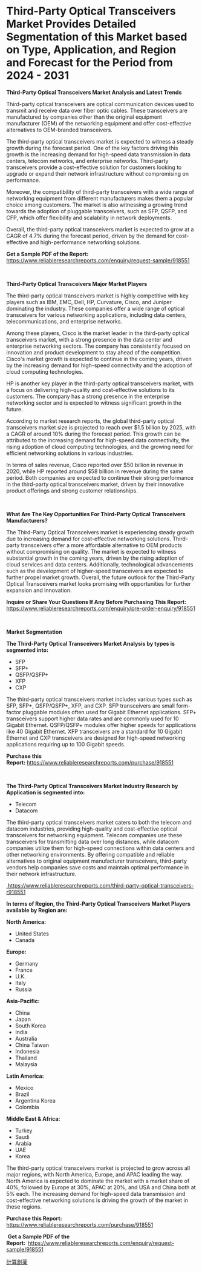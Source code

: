 <p><h1>Third-Party Optical Transceivers Market Provides Detailed Segmentation of this Market based on Type, Application, and Region and Forecast for the Period from 2024 - 2031</h1></p><p><strong>Third-Party Optical Transceivers Market Analysis and Latest Trends</strong></p>
<p><p>Third-party optical transceivers are optical communication devices used to transmit and receive data over fiber optic cables. These transceivers are manufactured by companies other than the original equipment manufacturer (OEM) of the networking equipment and offer cost-effective alternatives to OEM-branded transceivers.</p><p>The third-party optical transceivers market is expected to witness a steady growth during the forecast period. One of the key factors driving this growth is the increasing demand for high-speed data transmission in data centers, telecom networks, and enterprise networks. Third-party transceivers provide a cost-effective solution for customers looking to upgrade or expand their network infrastructure without compromising on performance.</p><p>Moreover, the compatibility of third-party transceivers with a wide range of networking equipment from different manufacturers makes them a popular choice among customers. The market is also witnessing a growing trend towards the adoption of pluggable transceivers, such as SFP, QSFP, and CFP, which offer flexibility and scalability in network deployments.</p><p>Overall, the third-party optical transceivers market is expected to grow at a CAGR of 4.7% during the forecast period, driven by the demand for cost-effective and high-performance networking solutions.</p></p>
<p><strong>Get a Sample PDF of the Report:&nbsp;</strong> <a href="https://www.reliableresearchreports.com/enquiry/request-sample/918551">https://www.reliableresearchreports.com/enquiry/request-sample/918551</a></p>
<p>&nbsp;</p>
<p><strong>Third-Party Optical Transceivers Major Market Players</strong></p>
<p><p>The third-party optical transceivers market is highly competitive with key players such as IBM, EMC, Dell, HP, Curvature, Cisco, and Juniper dominating the industry. These companies offer a wide range of optical transceivers for various networking applications, including data centers, telecommunications, and enterprise networks.</p><p>Among these players, Cisco is the market leader in the third-party optical transceivers market, with a strong presence in the data center and enterprise networking sectors. The company has consistently focused on innovation and product development to stay ahead of the competition. Cisco's market growth is expected to continue in the coming years, driven by the increasing demand for high-speed connectivity and the adoption of cloud computing technologies.</p><p>HP is another key player in the third-party optical transceivers market, with a focus on delivering high-quality and cost-effective solutions to its customers. The company has a strong presence in the enterprise networking sector and is expected to witness significant growth in the future.</p><p>According to market research reports, the global third-party optical transceivers market size is projected to reach over $1.5 billion by 2025, with a CAGR of around 10% during the forecast period. This growth can be attributed to the increasing demand for high-speed data connectivity, the rising adoption of cloud computing technologies, and the growing need for efficient networking solutions in various industries.</p><p>In terms of sales revenue, Cisco reported over $50 billion in revenue in 2020, while HP reported around $58 billion in revenue during the same period. Both companies are expected to continue their strong performance in the third-party optical transceivers market, driven by their innovative product offerings and strong customer relationships.</p></p>
<p>&nbsp;</p>
<p><strong>What Are The Key Opportunities For Third-Party Optical Transceivers Manufacturers?</strong></p>
<p><p>The Third-Party Optical Transceivers market is experiencing steady growth due to increasing demand for cost-effective networking solutions. Third-party transceivers offer a more affordable alternative to OEM products without compromising on quality. The market is expected to witness substantial growth in the coming years, driven by the rising adoption of cloud services and data centers. Additionally, technological advancements such as the development of higher-speed transceivers are expected to further propel market growth. Overall, the future outlook for the Third-Party Optical Transceivers market looks promising with opportunities for further expansion and innovation.</p></p>
<p><strong>Inquire or Share Your Questions If Any Before Purchasing This Report:</strong> <a href="https://www.reliableresearchreports.com/enquiry/pre-order-enquiry/918551">https://www.reliableresearchreports.com/enquiry/pre-order-enquiry/918551</a></p>
<p>&nbsp;</p>
<p><strong>Market Segmentation</strong></p>
<p><strong>The Third-Party Optical Transceivers Market Analysis by types is segmented into:</strong></p>
<p><ul><li>SFP</li><li>SFP+</li><li>QSFP/QSFP+</li><li>XFP</li><li>CXP</li></ul></p>
<p><p>The third-party optical transceivers market includes various types such as SFP, SFP+, QSFP/QSFP+, XFP, and CXP. SFP transceivers are small form-factor pluggable modules often used for Gigabit Ethernet applications. SFP+ transceivers support higher data rates and are commonly used for 10 Gigabit Ethernet. QSFP/QSFP+ modules offer higher speeds for applications like 40 Gigabit Ethernet. XFP transceivers are a standard for 10 Gigabit Ethernet and CXP transceivers are designed for high-speed networking applications requiring up to 100 Gigabit speeds.</p></p>
<p><strong>Purchase this Report:&nbsp;</strong><a href="https://www.reliableresearchreports.com/purchase/918551">https://www.reliableresearchreports.com/purchase/918551</a></p>
<p>&nbsp;</p>
<p><strong>The Third-Party Optical Transceivers Market Industry Research by Application is segmented into:</strong></p>
<p><ul><li>Telecom</li><li>Datacom</li></ul></p>
<p><p>The third-party optical transceivers market caters to both the telecom and datacom industries, providing high-quality and cost-effective optical transceivers for networking equipment. Telecom companies use these transceivers for transmitting data over long distances, while datacom companies utilize them for high-speed connections within data centers and other networking environments. By offering compatible and reliable alternatives to original equipment manufacturer transceivers, third-party vendors help companies save costs and maintain optimal performance in their network infrastructure.</p></p>
<p><a href="https://www.reliableresearchreports.com/third-party-optical-transceivers-r918551">&nbsp;https://www.reliableresearchreports.com/third-party-optical-transceivers-r918551</a></p>
<p><strong>In terms of Region, the Third-Party Optical Transceivers Market Players available by Region are:</strong></p>
<p>
    <p> <strong> North America: </strong>
        <ul>
            <li>United States</li>
            <li>Canada</li>
        </ul>
        </p> 
    <p> <strong> Europe: </strong>
        <ul>
            <li>Germany</li>
            <li>France</li>
            <li>U.K.</li>
            <li>Italy</li>
            <li>Russia</li>
        </ul>
        </p> 
    <p> <strong> Asia-Pacific: </strong>
        <ul>
            <li>China</li>
            <li>Japan</li>
            <li>South Korea</li>
            <li>India</li>
            <li>Australia</li>
            <li>China Taiwan</li>
            <li>Indonesia</li>
            <li>Thailand</li>
            <li>Malaysia</li>
        </ul>
        </p> 
    <p> <strong> Latin America: </strong>
        <ul>
            <li>Mexico</li>
            <li>Brazil</li>
            <li>Argentina Korea</li>
            <li>Colombia</li>
        </ul>
        </p> 
    <p> <strong> Middle East & Africa: </strong>
        <ul>
            <li>Turkey</li>
            <li>Saudi</li>
            <li>Arabia</li>
            <li>UAE</li>
            <li>Korea</li>
        </ul>
    </p>
    </p>
<p><p>The third-party optical transceivers market is projected to grow across all major regions, with North America, Europe, and APAC leading the way. North America is expected to dominate the market with a market share of 40%, followed by Europe at 30%, APAC at 20%, and USA and China both at 5% each. The increasing demand for high-speed data transmission and cost-effective networking solutions is driving the growth of the market in these regions.</p></p>
<p><strong>Purchase this Report: </strong><a href="https://www.reliableresearchreports.com/purchase/918551">https://www.reliableresearchreports.com/purchase/918551</a></p>
<p>&nbsp;<strong>Get a Sample PDF of the Report:&nbsp;&nbsp;</strong><a href="https://www.reliableresearchreports.com/enquiry/request-sample/918551">https://www.reliableresearchreports.com/enquiry/request-sample/918551</a></p>
<p><strong></strong></p>
<p><p><a href="https://github.com/NashBeahan2023/Market-Research-Report-List-1/blob/main/136970220392.md">計算創薬</a></p></p>